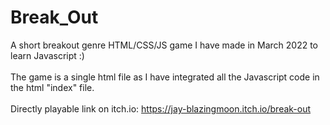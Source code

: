 # Break_Out
A short breakout genre HTML/CSS/JS game I have made in March 2022 to learn Javascript :) <br /> <br />
The game is a single html file as I have integrated all the Javascript code in the html "index" file. <br />
<br />
Directly playable link on itch.io: https://jay-blazingmoon.itch.io/break-out
